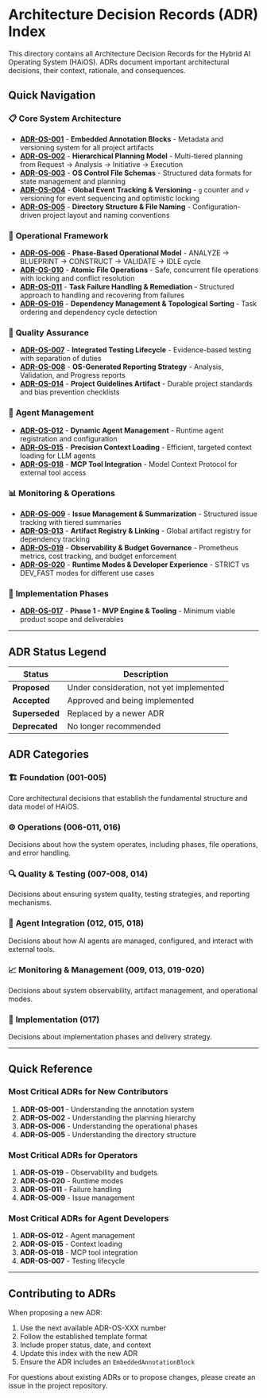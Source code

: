 # Architecture Decision Records (ADR) Index

This directory contains all Architecture Decision Records for the Hybrid AI Operating System (HAiOS). ADRs document important architectural decisions, their context, rationale, and consequences.

## Quick Navigation

### 📋 **Core System Architecture**
- [**ADR-OS-001**](ADR-OS-001.md) - **Embedded Annotation Blocks** - Metadata and versioning system for all project artifacts
- [**ADR-OS-002**](ADR-OS-002.md) - **Hierarchical Planning Model** - Multi-tiered planning from Request → Analysis → Initiative → Execution
- [**ADR-OS-003**](ADR-OS-003.md) - **OS Control File Schemas** - Structured data formats for state management and planning
- [**ADR-OS-004**](ADR-OS-004.md) - **Global Event Tracking & Versioning** - `g` counter and `v` versioning for event sequencing and optimistic locking
- [**ADR-OS-005**](ADR-OS-005.md) - **Directory Structure & File Naming** - Configuration-driven project layout and naming conventions

### 🔄 **Operational Framework**
- [**ADR-OS-006**](ADR-OS-006.md) - **Phase-Based Operational Model** - ANALYZE → BLUEPRINT → CONSTRUCT → VALIDATE → IDLE cycle
- [**ADR-OS-010**](ADR-OS-010.md) - **Atomic File Operations** - Safe, concurrent file operations with locking and conflict resolution
- [**ADR-OS-011**](ADR-OS-011.md) - **Task Failure Handling & Remediation** - Structured approach to handling and recovering from failures
- [**ADR-OS-016**](ADR-OS-016.md) - **Dependency Management & Topological Sorting** - Task ordering and dependency cycle detection

### 🧪 **Quality Assurance**
- [**ADR-OS-007**](ADR-OS-007.md) - **Integrated Testing Lifecycle** - Evidence-based testing with separation of duties
- [**ADR-OS-008**](ADR-OS-008.md) - **OS-Generated Reporting Strategy** - Analysis, Validation, and Progress reports
- [**ADR-OS-014**](ADR-OS-014.md) - **Project Guidelines Artifact** - Durable project standards and bias prevention checklists

### 🤖 **Agent Management**
- [**ADR-OS-012**](ADR-OS-012.md) - **Dynamic Agent Management** - Runtime agent registration and configuration
- [**ADR-OS-015**](ADR-OS-015.md) - **Precision Context Loading** - Efficient, targeted context loading for LLM agents
- [**ADR-OS-018**](ADR-OS-018.md) - **MCP Tool Integration** - Model Context Protocol for external tool access

### 📊 **Monitoring & Operations**
- [**ADR-OS-009**](ADR-OS-009.md) - **Issue Management & Summarization** - Structured issue tracking with tiered summaries
- [**ADR-OS-013**](ADR-OS-013.md) - **Artifact Registry & Linking** - Global artifact registry for dependency tracking
- [**ADR-OS-019**](ADR-OS-019.md) - **Observability & Budget Governance** - Prometheus metrics, cost tracking, and budget enforcement
- [**ADR-OS-020**](ADR-OS-020.md) - **Runtime Modes & Developer Experience** - STRICT vs DEV_FAST modes for different use cases

### 🚀 **Implementation Phases**
- [**ADR-OS-017**](ADR-OS-017.md) - **Phase 1 - MVP Engine & Tooling** - Minimum viable product scope and deliverables

---

## ADR Status Legend

| Status | Description |
|--------|-------------|
| **Proposed** | Under consideration, not yet implemented |
| **Accepted** | Approved and being implemented |
| **Superseded** | Replaced by a newer ADR |
| **Deprecated** | No longer recommended |

## ADR Categories

### 🏗️ **Foundation (001-005)**
Core architectural decisions that establish the fundamental structure and data model of HAiOS.

### ⚙️ **Operations (006-011, 016)**
Decisions about how the system operates, including phases, file operations, and error handling.

### 🔍 **Quality & Testing (007-008, 014)**
Decisions about ensuring system quality, testing strategies, and reporting mechanisms.

### 🤖 **Agent Integration (012, 015, 018)**
Decisions about how AI agents are managed, configured, and interact with external tools.

### 📈 **Monitoring & Management (009, 013, 019-020)**
Decisions about system observability, artifact management, and operational modes.

### 🎯 **Implementation (017)**
Decisions about implementation phases and delivery strategy.

---

## Quick Reference

### Most Critical ADRs for New Contributors
1. **ADR-OS-001** - Understanding the annotation system
2. **ADR-OS-002** - Understanding the planning hierarchy  
3. **ADR-OS-006** - Understanding the operational phases
4. **ADR-OS-005** - Understanding the directory structure

### Most Critical ADRs for Operators
1. **ADR-OS-019** - Observability and budgets
2. **ADR-OS-020** - Runtime modes
3. **ADR-OS-011** - Failure handling
4. **ADR-OS-009** - Issue management

### Most Critical ADRs for Agent Developers
1. **ADR-OS-012** - Agent management
2. **ADR-OS-015** - Context loading
3. **ADR-OS-018** - MCP tool integration
4. **ADR-OS-007** - Testing lifecycle

---

## Contributing to ADRs

When proposing a new ADR:
1. Use the next available ADR-OS-XXX number
2. Follow the established template format
3. Include proper status, date, and context
4. Update this index with the new ADR
5. Ensure the ADR includes an `EmbeddedAnnotationBlock`

For questions about existing ADRs or to propose changes, please create an issue in the project repository. 